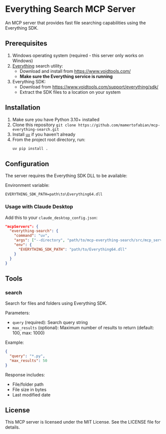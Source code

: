 # Everything Search MCP Server

An MCP server that provides fast file searching capabilities using the Everything SDK.

## Prerequisites

1. Windows operating system (required - this server only works on Windows)
2. [Everything](https://www.voidtools.com/) search utility:
   - Download and install from https://www.voidtools.com/
   - **Make sure the Everything service is running**
3. Everything SDK:
   - Download from https://www.voidtools.com/support/everything/sdk/
   - Extract the SDK files to a location on your system

## Installation

1. Make sure you have Python 3.10+ installed
2. Clone this repository `git clone https://github.com/mamertofabian/mcp-everything-search.git`
3. Install [`uv`](https://docs.astral.sh/uv/getting-started/installation/) if you haven't already
4. From the project root directory, run:
   ```bash
   uv pip install .
   ```

## Configuration

The server requires the Everything SDK DLL to be available:

Environment variable:
   ```
   EVERYTHING_SDK_PATH=path\to\Everything64.dll
   ```

### Usage with Claude Desktop

Add this to your `claude_desktop_config.json`:

```json
"mcpServers": {
  "everything-search": {
    "command": "uv",
    "args": ["--directory", "path/to/mcp-everything-search/src/mcp_server_everything_search", "run", "mcp-server-everything-search"],
    "env": {
      "EVERYTHING_SDK_PATH": "path/to/Everything64.dll"
    }
  }
}
```

## Tools

### search

Search for files and folders using Everything SDK.

Parameters:
- `query` (required): Search query string
- `max_results` (optional): Maximum number of results to return (default: 100, max: 1000)

Example:
```json
{
  "query": "*.py",
  "max_results": 50
}
```

Response includes:
- File/folder path
- File size in bytes
- Last modified date

## License

This MCP server is licensed under the MIT License. See the LICENSE file for details.
